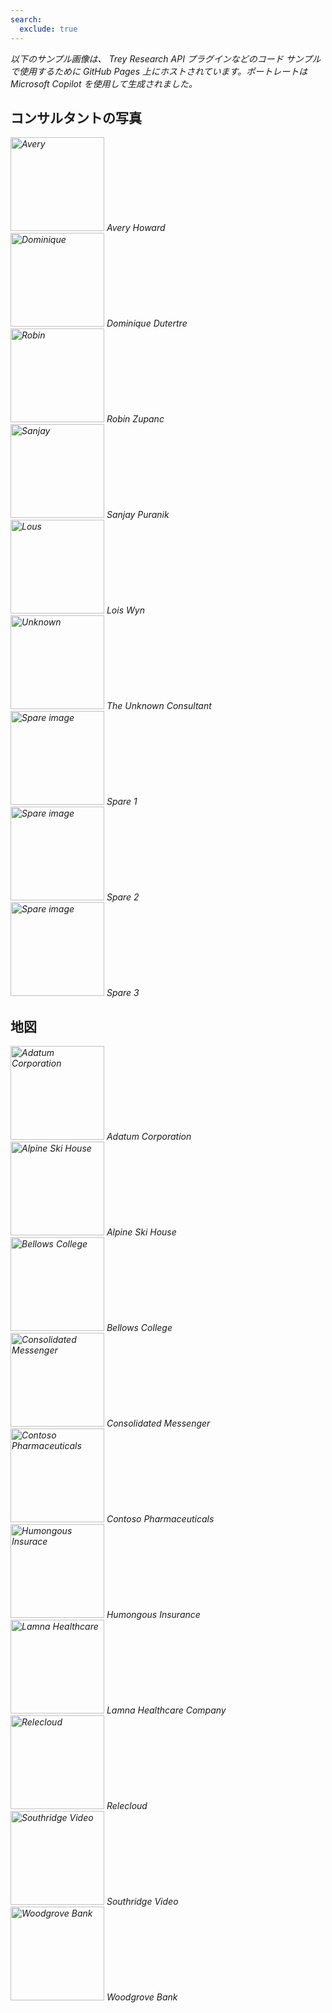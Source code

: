 ```yaml
---
search:
  exclude: true
---
```

以下のサンプル画像は、 Trey Research API プラグインなどのコード サンプルで使用するために GitHub Pages 上にホストされています。ポートレートは Microsoft Copilot を使用して生成されました。

<style>
    img {
        height: 150px;
        width: 150px;
    }
    p {
        font-style: italic;
        padding: 0;
        margin: 0;
    }
</style>

## コンサルタントの写真

![Avery](./images/consultants/Avery.jpg)
Avery Howard

![Dominique](./images/consultants/Dominique.jpg)
Dominique Dutertre

![Robin](./images/consultants/Robin.jpg)
Robin Zupanc

![Sanjay](./images/consultants/Sanjay.jpg)
Sanjay Puranik

![Lous](./images/consultants/Lois.jpg)
Lois Wyn

![Unknown](./images/consultants/Unknown.jpg)
The Unknown Consultant

![Spare image](./images/consultants/Spare1.jpg)
Spare 1

![Spare image](./images/consultants/Spare2.jpg)
Spare 2

![Spare image](./images/consultants/Spare3.jpg)
Spare 3

## 地図

![Adatum Corporation](./images/maps/adatum-corporation.jpg)
Adatum Corporation

![Alpine Ski House](./images/maps/alpine-ski-house.jpg)
Alpine Ski House

![Bellows College](./images/maps/bellows-college.jpg)
Bellows College

![Consolidated Messenger](./images/maps/consolidated-messenger.jpg)
Consolidated Messenger

![Contoso Pharmaceuticals](./images/maps/contoso-pharmaceuticals.jpg)
Contoso Pharmaceuticals

![Humongous Insurace](./images/maps/humongous-insurance.jpg)
Humongous Insurance

![Lamna Healthcare](./images/maps/lamna-healthcare-company.jpg)
Lamna Healthcare Company

![Relecloud](./images/maps/relecloud.jpg)
Relecloud

![Southridge Video](./images/maps/southridge-video.jpg)
Southridge Video

![Woodgrove Bank](./images/maps/woodgrove-bank.jpg)
Woodgrove Bank